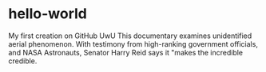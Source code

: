 # hello-world
My first creation on GitHub UwU
This documentary examines unidentified aerial phenomenon. With testimony from high-ranking government officials, and NASA Astronauts, Senator Harry Reid says it "makes the incredible credible.
